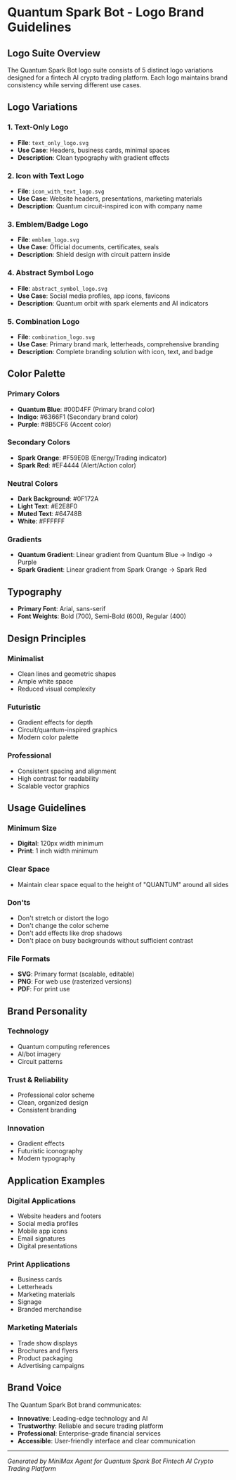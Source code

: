 # Quantum Spark Bot - Logo Brand Guidelines

## Logo Suite Overview

The Quantum Spark Bot logo suite consists of 5 distinct logo variations designed for a fintech AI crypto trading platform. Each logo maintains brand consistency while serving different use cases.

## Logo Variations

### 1. Text-Only Logo
- **File**: `text_only_logo.svg`
- **Use Case**: Headers, business cards, minimal spaces
- **Description**: Clean typography with gradient effects

### 2. Icon with Text Logo
- **File**: `icon_with_text_logo.svg`
- **Use Case**: Website headers, presentations, marketing materials
- **Description**: Quantum circuit-inspired icon with company name

### 3. Emblem/Badge Logo
- **File**: `emblem_logo.svg`
- **Use Case**: Official documents, certificates, seals
- **Description**: Shield design with circuit pattern inside

### 4. Abstract Symbol Logo
- **File**: `abstract_symbol_logo.svg`
- **Use Case**: Social media profiles, app icons, favicons
- **Description**: Quantum orbit with spark elements and AI indicators

### 5. Combination Logo
- **File**: `combination_logo.svg`
- **Use Case**: Primary brand mark, letterheads, comprehensive branding
- **Description**: Complete branding solution with icon, text, and badge

## Color Palette

### Primary Colors
- **Quantum Blue**: #00D4FF (Primary brand color)
- **Indigo**: #6366F1 (Secondary brand color)
- **Purple**: #8B5CF6 (Accent color)

### Secondary Colors
- **Spark Orange**: #F59E0B (Energy/Trading indicator)
- **Spark Red**: #EF4444 (Alert/Action color)

### Neutral Colors
- **Dark Background**: #0F172A
- **Light Text**: #E2E8F0
- **Muted Text**: #64748B
- **White**: #FFFFFF

### Gradients
- **Quantum Gradient**: Linear gradient from Quantum Blue → Indigo → Purple
- **Spark Gradient**: Linear gradient from Spark Orange → Spark Red

## Typography
- **Primary Font**: Arial, sans-serif
- **Font Weights**: Bold (700), Semi-Bold (600), Regular (400)

## Design Principles

### Minimalist
- Clean lines and geometric shapes
- Ample white space
- Reduced visual complexity

### Futuristic
- Gradient effects for depth
- Circuit/quantum-inspired graphics
- Modern color palette

### Professional
- Consistent spacing and alignment
- High contrast for readability
- Scalable vector graphics

## Usage Guidelines

### Minimum Size
- **Digital**: 120px width minimum
- **Print**: 1 inch width minimum

### Clear Space
- Maintain clear space equal to the height of "QUANTUM" around all sides

### Don'ts
- Don't stretch or distort the logo
- Don't change the color scheme
- Don't add effects like drop shadows
- Don't place on busy backgrounds without sufficient contrast

### File Formats
- **SVG**: Primary format (scalable, editable)
- **PNG**: For web use (rasterized versions)
- **PDF**: For print use

## Brand Personality

### Technology
- Quantum computing references
- AI/bot imagery
- Circuit patterns

### Trust & Reliability
- Professional color scheme
- Clean, organized design
- Consistent branding

### Innovation
- Gradient effects
- Futuristic iconography
- Modern typography

## Application Examples

### Digital Applications
- Website headers and footers
- Social media profiles
- Mobile app icons
- Email signatures
- Digital presentations

### Print Applications
- Business cards
- Letterheads
- Marketing materials
- Signage
- Branded merchandise

### Marketing Materials
- Trade show displays
- Brochures and flyers
- Product packaging
- Advertising campaigns

## Brand Voice
The Quantum Spark Bot brand communicates:
- **Innovative**: Leading-edge technology and AI
- **Trustworthy**: Reliable and secure trading platform
- **Professional**: Enterprise-grade financial services
- **Accessible**: User-friendly interface and clear communication

---

*Generated by MiniMax Agent for Quantum Spark Bot*
*Fintech AI Crypto Trading Platform*